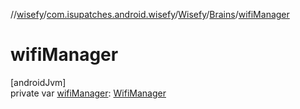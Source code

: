 //[wisefy](../../../../index.md)/[com.isupatches.android.wisefy](../../index.md)/[Wisefy](../index.md)/[Brains](index.md)/[wifiManager](wifi-manager.md)

# wifiManager

[androidJvm]\
private var [wifiManager](wifi-manager.md): [WifiManager](https://developer.android.com/reference/kotlin/android/net/wifi/WifiManager.html)
